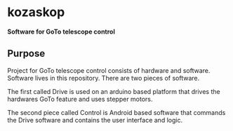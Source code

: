 # kozaskop

**Software for GoTo telescope control**

## Purpose

Project for GoTo telescope control consists of hardware and software. Software lives in this repository. There are two pieces of software.
 
The first called Drive is used on an arduino based platform that drives the hardwares GoTo feature and uses stepper motors.

The second piece called Control is Android based software that commands the Drive software and contains the user interface and logic.
